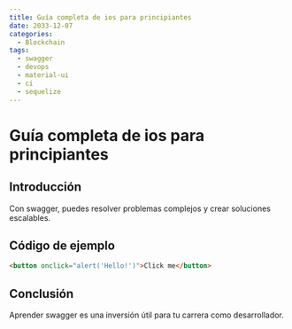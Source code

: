 ```yaml
---
title: Guía completa de ios para principiantes
date: 2033-12-07
categories:
  - Blockchain
tags:
  - swagger
  - devops
  - material-ui
  - ci
  - sequelize
---
```


# Guía completa de ios para principiantes

## Introducción

Con swagger, puedes resolver problemas complejos y crear soluciones escalables.

## Código de ejemplo

```html
<button onclick="alert('Hello!')">Click me</button>
```

## Conclusión

Aprender swagger es una inversión útil para tu carrera como desarrollador.